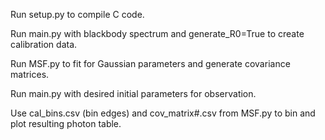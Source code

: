 Run setup.py to compile C code.

Run main.py with blackbody spectrum and generate_R0=True to create calibration data.

Run MSF.py to fit for Gaussian parameters and generate covariance matrices.

Run main.py with desired initial parameters for observation.

Use cal_bins.csv (bin edges) and cov_matrix#.csv from MSF.py to bin and plot resulting photon table.
